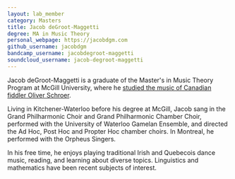 ```yaml
---
layout: lab_member
category: Masters
title: Jacob deGroot-Maggetti
degree: MA in Music Theory
personal_webpage: https://jacobdgm.com
github_username: jacobdgm
bandcamp_username: jacobdegroot-maggetti
soundcloud_username: jacob-degroot-maggetti
---
```


Jacob deGroot-Maggetti is a graduate of the Master's in Music Theory Program at McGill University, where he [studied the music of Canadian fiddler Oliver Schroer](https://jacobdgm.com/etc/oliver-schroer/thesis/).

Living in Kitchener-Waterloo before his degree at McGill, Jacob sang in the Grand Philharmonic Choir and Grand Philharmonic Chamber Choir, performed with the University of Waterloo Gamelan Ensemble, and directed the Ad Hoc, Post Hoc and Propter Hoc chamber choirs. In Montreal, he performed with the Orpheus Singers.

In his free time, he enjoys playing traditional Irish and Quebecois dance music, reading, and learning about diverse topics. Linguistics and mathematics have been recent subjects of interest.
